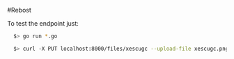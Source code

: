 #Rebost

To test the endpoint just:

```bash
  $> go run *.go
```

```bash
  $> curl -X PUT localhost:8000/files/xescugc --upload-file xescugc.png
```
